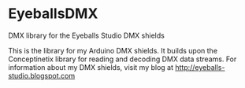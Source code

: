 # EyeballsDMX
DMX library for the Eyeballs Studio DMX shields

This is the library for my Arduino DMX shields. It builds upon the Conceptinetix library for reading and decoding DMX data streams.
For information about my DMX shields, visit my blog at http://eyeballs-studio.blogspot.com
